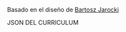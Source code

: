 <p>
Basado en el diseño de <a href="https://github.com/BartoszJarocki/cv">Bartosz Jarocki</a>
</p>

<p> JSON DEL CURRICULUM 

  
</p>